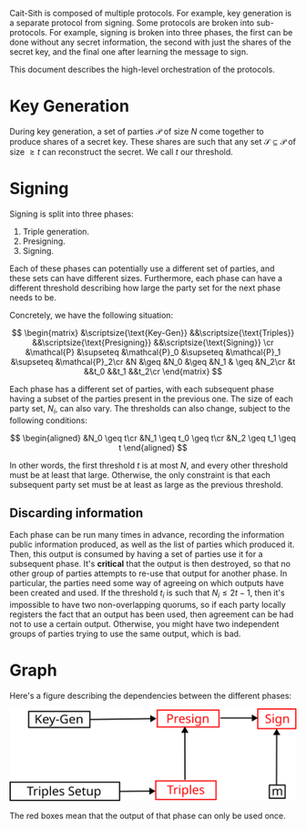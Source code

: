 Cait-Sith is composed of multiple protocols.
For example, key generation is a separate protocol from signing.
Some protocols are broken into sub-protocols.
For example, signing is broken into three phases, the first can be
done without any secret information, the second with just the shares of the
secret key, and the final one after learning the message to sign.

This document describes the high-level orchestration of the protocols.

# Key Generation

During key generation, a set of parties $\mathcal{P}$ of size $N$ come together
to produce shares of a secret key.
These shares are such that any set $\mathcal{S} \subseteq \mathcal{P}$
of size $\geq t$ can reconstruct the secret.
We call $t$ our threshold.

# Signing

Signing is split into three phases:

1. Triple generation.
2. Presigning.
3. Signing.

Each of these phases can potentially use a different set of parties,
and these sets can have different sizes.
Furthermore, each phase can have a different threshold describing
how large the party set for the next phase needs to be.

Concretely, we have the following situation:

$$
\begin{matrix}
&\scriptsize{\text{Key-Gen}}
&&\scriptsize{\text{Triples}}
&&\scriptsize{\text{Presigning}}
&&\scriptsize{\text{Signing}}
\cr
&\mathcal{P} &\supseteq &\mathcal{P}_0 &\supseteq &\mathcal{P}_1 &\supseteq &\mathcal{P}_2\cr
&N &\geq &N_0 &\geq &N_1 & \geq &N_2\cr
&t &&t_0 &&t_1 &&t_2\cr
\end{matrix}
$$

Each phase has a different set of parties, with each subsequent phase
having a subset of the parties present in the previous one.
The size of each party set, $N_i$, can also vary.
The thresholds can also change, subject to the following conditions:

$$
\begin{aligned}
&N_0 \geq t\cr
&N_1 \geq t_0 \geq t\cr
&N_2 \geq t_1 \geq t
\end{aligned}
$$

In other words, the first threshold $t$ is at most $N$, and every
other threshold must be at least that large.
Otherwise, the only constraint is that each subsequent party set must
be at least as large as the previous threshold.

## Discarding information

Each phase can be run many times in advance, recording the information
public information produced, as well as the list of parties which produced it.
Then, this output is consumed by having a set of parties use it
for a subsequent phase.
It's **critical** that the output is then destroyed, so that no other
group of parties attempts to re-use that output for another phase.
In particular, the parties need some way of agreeing on which
outputs have been created and used.
If the threshold $t_i$ is such that $N_{i} \leq 2t - 1$, then it's impossible
to have two non-overlapping quorums, so if each party locally registers the
fact that an output has been used, then agreement can be had not to
use a certain output.
Otherwise, you might have two independent groups of parties trying
to use the same output, which is bad.

# Graph

Here's a figure describing the dependencies between the different phases:

<picture>
  <source media="(prefers-color-scheme: dark)" srcset="./images/dark/dependencies.svg">
  <source media="(prefers-color-scheme: light)" srcset="./images/light/dependencies.svg">
  <img src="./images/light/dependencies.svg">
</picture>

The red boxes mean that the output of that phase can only be used once.
